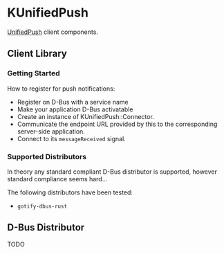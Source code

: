 # KUnifiedPush

[UnifiedPush](https://unifiedpush.org) client components.

## Client Library

### Getting Started

How to register for push notifications:
- Register on D-Bus with a service name
- Make your application D-Bus activatable
- Create an instance of KUnifiedPush::Connector.
- Communicate the endpoint URL provided by this to the corresponding server-side application.
- Connect to its `messageReceived` signal.

### Supported Distributors

In theory any standard compliant D-Bus distributor is supported, however
standard compliance seems hard...

The following distributors have been tested:
- `gotify-dbus-rust`

## D-Bus Distributor

TODO
